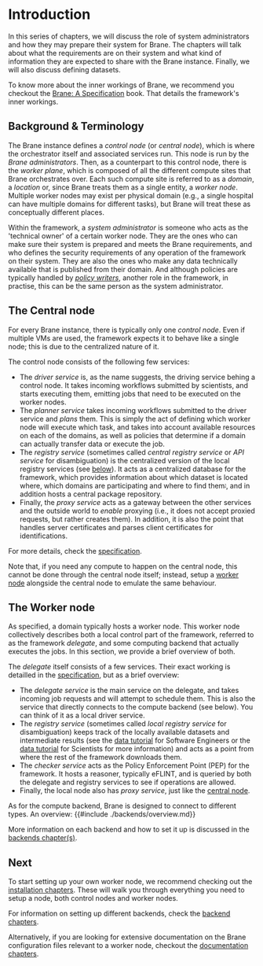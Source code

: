 # Introduction
In this series of chapters, we will discuss the role of system administrators and how they may prepare their system for Brane. The chapters will talk about what the requirements are on their system and what kind of information they are expected to share with the Brane instance. Finally, we will also discuss defining datasets.

To know more about the inner workings of Brane, we recommend you checkout the [Brane: A Specification](/specification) book. That details the framework's inner workings.


## Background & Terminology
The Brane instance defines a _control node_ (or _central node_), which is where the orchestrator itself and associated services run. This node is run by the _Brane administrators_. Then, as a counterpart to this control node, there is the _worker plane_, which is composed of all the different compute sites that Brane orchestrates over. Each such compute site is referred to as a _domain_, a _location_ or, since Brane treats them as a single entity, a _worker node_. Multiple worker nodes may exist per physical domain (e.g., a single hospital can have multiple domains for different tasks), but Brane will treat these as conceptually different places.

Within the framework, a _system administrator_ is someone who acts as the 'technical owner' of a certain worker node. They are the ones who can make sure their system is prepared and meets the Brane requirements, and who defines the security requirements of any operation of the framework on their system. They are also the ones who make any data technically available that is published from their domain. And although policies are typically handled by [_policy writers_](../policy-experts/introduction.md), another role in the framework, in practise, this can be the same person as the system administrator.


## The Central node
For every Brane instance, there is typically only one _control node_. Even if multiple VMs are used, the framework expects it to behave like a single node; this is due to the centralized nature of it.

The control node consists of the following few services:
- The _driver service_ is, as the name suggests, the driving service behing a control node. It takes incoming workflows submitted by scientists, and starts executing them, emitting jobs that need to be executed on the worker nodes.
- The _planner service_ takes incoming workflows submitted to the driver service and _plans_ them. This is simply the act of defining which worker node will execute which task, and takes into account available resources on each of the domains, as well as policies that determine if a domain can actually transfer data or execute the job.
- The _registry service_ (sometimes called _central registry service_ or _API service_ for disambiguation) is the centralized version of the local registry services (see [below](#the-worker-node)). It acts as a centralized database for the framework, which provides information about which dataset is located where, which domains are participating and where to find them<small><small><small><sup><a href="../assets/img/domains-and-where-to-find-them.jpg">1</a></sub></small></small></small>, and in addition hosts a central package repository.
- Finally, the _proxy service_ acts as a gateway between the other services and the outside world to _enable_ proxying (i.e., it does not accept proxied requests, but rather creates them). In addition, it is also the point that handles server certificates and parses client certificates for identifications.

For more details, check the [specification](/specification).

Note that, if you need any compute to happen on the central node, this cannot be done through the central node itself; instead, setup a [worker node](#the-worker-node) alongside the central node to emulate the same behaviour.


## The Worker node
As specified, a domain typically hosts a worker node. This worker node collectively describes both a local control part of the framework, referred to as the framework _delegate_, and some computing backend that actually executes the jobs. In this section, we provide a brief overview of both.

The _delegate_ itself consists of a few services. Their exact working is detailled in the [specification](/specification), but as a brief overview:
- The _delegate service_ is the main service on the delegate, and takes incoming job requests and will attempt to schedule them. This is also the service that directly connects to the compute backend (see below). You can think of it as a local driver service.
- The _registry service_ (sometimes called _local registry service_ for disambiguation) keeps track of the locally available datasets and intermediate results (see the [data tutorial](../software-engineers/data.md) for Software Engineers or the [data tutorial](../scientists/bscript/datasets.md) for Scientists for more information) and acts as a point from where the rest of the framework downloads them.
- The _checker service_ acts as the Policy Enforcement Point (PEP) for the framework. It hosts a reasoner, typically eFLINT, and is queried by both the delegate and registry services to see if operations are allowed.
- Finally, the local node also has _proxy service_, just like the [central node](#the-central-node).

As for the compute backend, Brane is designed to connect to different types. An overview:
{{#include ./backends/overview.md}}

More information on each backend and how to set it up is discussed in the [backends chapter(s)](./backends/introduction.md).


## Next
To start setting up your own worker node, we recommend checking out the [installation chapters](./installation/introduction.md). These will walk you through everything you need to setup a node, both control nodes and worker nodes.

For information on setting up different backends, check the [backend chapters](./backends/introduction.md).

Alternatively, if you are looking for extensive documentation on the Brane configuration files relevant to a worker node, checkout the [documentation chapters](./docs/overview.md).



<img hidden src="../assets/img/domains-and-where-to-find-them.jpg" alt="meme" width="1"/>
